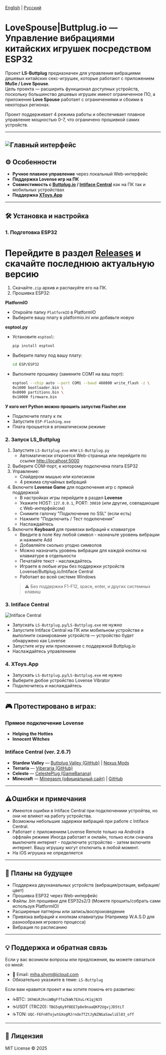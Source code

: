 [English](README.md) | [Русский](README.ru.md)


# LoveSpouse|Buttplug.io — Управление вибрациями китайских игрушек посредством ESP32 

Проект **LS-Buttplug** предназначен для управления вибрациями дешевых китайских секс-игрушек, которые работают с приложением **MuSe / Love Spouse**.  
Цель проекта — расширить функционал доступных устройств, поскольку большинство дешевых игрушек имеют ограниченное ПО, а приложение **Love Spouse** работает с ограничениями и сбоими в некоторых регионах.

Проект поддерживает 4 режима работы и обеспечивает плавное управление мощностью 0-7, что ограничено прошивкой самих устройств.

---
![Главный интерфейс](img/web.png)
---

## ⚙️ Особенности

- **Ручное плавное управление** через локальный Web-интерфейс  
- **Поддержка Lovense игр на ПК**
- **Совместимость с [Buttplug.io](https://buttplug.io) / [Intiface Central](https://intiface.com/)** как на ПК так и мобильных устройствах
- **Поддержка [XToys.App](https://xtoys.app)** 

---

## 🛠 Установка и настройка

### 1. Подготовка ESP32  
# Перейдите в раздел [Releases](https://github.com/Fi0nee/LS-Buttplug/releases) и скачайте последнюю актуальную версию
1. Скачайте`.zip` архив и распакуйте его на ПК.  
2. Прошивка ESP32:  

**PlatformIO**  
- Откройте папку `PlatformIO` в PlatformIO
- Выберите вашу плату в platformio.ini или добавьте новую

**esptool.py**  
- Установите `esptool`:
  ```bash
  pip install esptool
  ```
- Выберите папку под вашу плату:
   ```bash
   cd ESP/ESP32
   ```
- Выполните прошивку (замените COM1 на ваш порт):
   ```bash
   esptool --chip auto --port COM1 --baud 460800 write_flash -z \
   0x1000 bootloader.bin \
   0x8000 partitions.bin \
   0x10000 firmware.bin
   ```
**У кого нет Python можно прошить запустив Flasher.exe**
- Подключите плату к пк
- Запустите `ESP-Flashing.exe`
- Плата прошьется в атоматическом режиме

### 2. Запуск LS_Buttplug
1. Запустите `LS-Buttplug.exe` или `LS-Buttplug.py`
   - Автоматически откроется Web-страница или перейдите по ссылке [http://localhost:5000](http://localhost:5000)  
2. Выберите COM-порт, к которому подключена плата ESP32  
3. Управление:
   - Слайдером мышью или колесиком  
   - 4 режима случайных вибраций
4. Включите **Lovense Game** для подключения игр с прямой поддержкой
    - В настройках игры перейдите в раздел **Lovense**  
    - Укажите HOST: `127.0.0.1`, PORT: `30010` (или другие, совпадающие с Web-интерфейсом)  
    - Снимите галочку "Подключение по SSL" (если есть)  
    - Нажмите "Подключить / Тест подключения"
    - Наслаждайтесь  
5. Включите **Keyboard** для привязки вибраций к клавиатуре
    - Введите в поле Key любой символ - назначьте уровень вибрации и нажмите Add
    - Добавляйте сколько угодно символов
    - Можно назначить уровень вибрации для каждой кнопки на клавиатуре в отдельности
    - Печатайте текст - наслаждайтесь
    - Играете в любые игры без поддержки устройств Lovense/Buttplug.io/Intiface Central
    - Работает во всей системе Windows
    > ⚠️ Без поддержки F1-F12, space, enter, и других системных клавиш

### 3. Intiface Central
![Intiface Central](img/IC.png)
- Запускать `LS-Buttplug.py`/`LS-Buttplug.exe` не нужно
- Запустите Intiface Central на ПК или мобильном устройстве и выполните сканирование устройств — устройство будет обнаружено как Lovense  
- Запустите игру или приложение с поддержкой Buttplug.io  
- Наслаждайтесь управлением  

### 4. XToys.App
- Запускать `LS-Buttplug.py`/`LS-Buttplug.exe` не нужно
- Выберите дюбое устройство Lovense Vibrator
- Подключитесь и наслаждайтесь

---

## 🎮 Протестировано в играх:

### Прямое подключение Lovense
- **Helping the Hotties**  
- **Innocent Witches**  

### Intiface Central (ver. 2.6.7)
- **Stardew Valley** — [Buttplug Valley (GitHub)](https://github.com/DryIcedTea/Buttplug-Valley) | [Nexus Mods](https://www.nexusmods.com/stardewvalley/mods/19336)  
- **Terraria** — [Viberaria (GitHub)](https://github.com/notasuka/Viberaria)  
- **Celeste** — [CelestePlug (GameBanana)](https://gamebanana.com/mods/554604)  
- **Minecraft** — [Minegasm (официальный сайт)](https://www.minegasm.net/) | [GitHub](https://github.com/RainbowVille/minegasm)  

---

## ⚠️Ошибки и примечания
- Имеются ошибки в Intiface Central при подключениии устройтва, но они не влияют на работу устройства.
- Возможны небольшие задержки вибраций при работе с Intiface Central.
- Работает с приложением Lovense Remote только на Android в оффлайн режиме Иногда работает и онлайн, только если сначала выключите интернет - подключите устройство - затем включите интернет. Вашу игрушку могут отключить в любой момент.
- На iOS игрушка не определяется

---

## 🚀 Планы на будущее
- Поддержка двухканальных устройств (вибрация/ротация, вибрация/цвет)
- Прошивка ESP32 через Web-интерфейс
- Файлы .bin прошивки для ESP32s2/3 (Можете прошить/собрать сами используя PlatformIO)
- Расширеные паттерны или запись/воспроизведение
- Привязка вибраций к кнопкам клавиатуры (Например W.A.S.D для разнообразия игрового процесса)
- Вибрация по расписанию


---

## 💡 Поддержка и обратная связь

Если у вас возникли вопросы или предложения, вы можете связаться со мной:
- 📧 Email: [miha.shym@icloud.com](mailto:miha.shym@icloud.com)  
- Обязательно указжите в теме: `LS-Buttplug`

Если вам нравится проект и вы хотите помочь его развитию: 
- ☕BTC: `1KhWiRJhniWBgFffaZkWk7EXuLrK1qjN35`
- ☕USDT (TRC20): `TBG5q6y9f8EE7p8e9naaQKP2UgvjJD5tLT`
- ☕TON: `UQC-FEFn0TojwtGXogMJrnde7TZtJyNZNGa5awliEl03_off`
---

## 📄 Лицензия
MIT License © 2025

